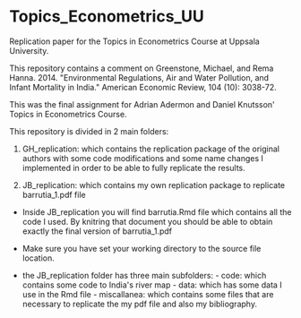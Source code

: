 # Topics_Econometrics_UU
Replication paper for the Topics in Econometrics Course at Uppsala University.

This repository contains a comment on Greenstone, Michael, and Rema Hanna. 2014. "Environmental Regulations, Air and Water Pollution, and Infant Mortality in India." American Economic Review, 104 (10): 3038-72.

This was the final assignment for Adrian Adermon and Daniel Knutsson'  Topics in Econometrics Course.

This repository is divided in 2 main folders:

 1. GH_replication: which contains the replication package of the original authors with some code modifications and some name changes I implemented in order to be able to fully replicate the results.
 
2. JB_replication: which contains my own replication package to replicate barrutia_1.pdf file

  - Inside JB_replication you will find barrutia.Rmd file which contains all the code I used. By knitring that document you should be able to obtain exactly the final version of barrutia_1.pdf
  
  - Make sure you have set your working directory to the source file location.
  
  - the JB_replication folder has three main subfolders:
          - code: which contains some code to India's river map
          - data: which has some data I use in the Rmd file
          - miscallanea: which contains some files that are necessary to replicate the my pdf file and also my bibliography.
 
